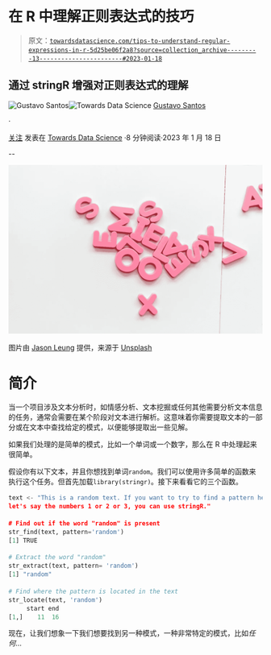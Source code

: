# 在 R 中理解正则表达式的技巧

> 原文：[`towardsdatascience.com/tips-to-understand-regular-expressions-in-r-5d25be06f2a8?source=collection_archive---------13-----------------------#2023-01-18`](https://towardsdatascience.com/tips-to-understand-regular-expressions-in-r-5d25be06f2a8?source=collection_archive---------13-----------------------#2023-01-18)

## 通过 stringR 增强对正则表达式的理解

[](https://gustavorsantos.medium.com/?source=post_page-----5d25be06f2a8--------------------------------)![Gustavo Santos](https://gustavorsantos.medium.com/?source=post_page-----5d25be06f2a8--------------------------------)[](https://towardsdatascience.com/?source=post_page-----5d25be06f2a8--------------------------------)![Towards Data Science](https://towardsdatascience.com/?source=post_page-----5d25be06f2a8--------------------------------) [Gustavo Santos](https://gustavorsantos.medium.com/?source=post_page-----5d25be06f2a8--------------------------------)

·

[关注](https://medium.com/m/signin?actionUrl=https%3A%2F%2Fmedium.com%2F_%2Fsubscribe%2Fuser%2F4429d99b1245&operation=register&redirect=https%3A%2F%2Ftowardsdatascience.com%2Ftips-to-understand-regular-expressions-in-r-5d25be06f2a8&user=Gustavo+Santos&userId=4429d99b1245&source=post_page-4429d99b1245----5d25be06f2a8---------------------post_header-----------) 发表在 [Towards Data Science](https://towardsdatascience.com/?source=post_page-----5d25be06f2a8--------------------------------) ·8 分钟阅读·2023 年 1 月 18 日 [](https://medium.com/m/signin?actionUrl=https%3A%2F%2Fmedium.com%2F_%2Fvote%2Ftowards-data-science%2F5d25be06f2a8&operation=register&redirect=https%3A%2F%2Ftowardsdatascience.com%2Ftips-to-understand-regular-expressions-in-r-5d25be06f2a8&user=Gustavo+Santos&userId=4429d99b1245&source=-----5d25be06f2a8---------------------clap_footer-----------)

--

[](https://medium.com/m/signin?actionUrl=https%3A%2F%2Fmedium.com%2F_%2Fbookmark%2Fp%2F5d25be06f2a8&operation=register&redirect=https%3A%2F%2Ftowardsdatascience.com%2Ftips-to-understand-regular-expressions-in-r-5d25be06f2a8&source=-----5d25be06f2a8---------------------bookmark_footer-----------)![](img/ca3fa7161dcaa5cd562cdf85952ca062.png)

图片由 [Jason Leung](https://unsplash.com/ko/@ninjason?utm_source=unsplash&utm_medium=referral&utm_content=creditCopyText) 提供，来源于 [Unsplash](https://unsplash.com/photos/0sBTrm726C8?utm_source=unsplash&utm_medium=referral&utm_content=creditCopyText)

# 简介

当一个项目涉及文本分析时，如情感分析、文本挖掘或任何其他需要分析文本信息的任务，通常会需要在某个阶段对文本进行解析。这意味着你需要提取文本的一部分或在文本中查找给定的模式，以便能够提取出一些见解。

如果我们处理的是简单的模式，比如一个单词或一个数字，那么在 R 中处理起来很简单。

假设你有以下文本，并且你想找到单词`random`。我们可以使用许多简单的函数来执行这个任务。但首先加载`library(stringr)`。接下来看看它的三个函数。

```py
text <- "This is a random text. If you want to try to find a pattern here, 
let's say the numbers 1 or 2 or 3, you can use stringR."

# Find out if the word "random" is present
str_find(text, pattern='random')
[1] TRUE

# Extract the word "random"
str_extract(text, pattern= 'random')
[1] "random"

# Find where the pattern is located in the text
str_locate(text, 'random')
     start end
[1,]    11  16
```

现在，让我们想象一下我们想要找到另一种模式，一种非常特定的模式，比如*任何*…

